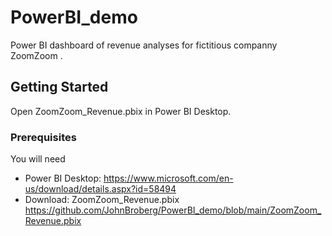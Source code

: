 # PowerBI_demo

Power BI dashboard of revenue analyses for fictitious companny ZoomZoom .


## Getting Started

Open ZoomZoom_Revenue.pbix in Power BI Desktop.

### Prerequisites

You will need

* Power BI Desktop: https://www.microsoft.com/en-us/download/details.aspx?id=58494
* Download: ZoomZoom_Revenue.pbix https://github.com/JohnBroberg/PowerBI_demo/blob/main/ZoomZoom_Revenue.pbix


